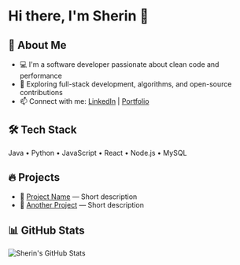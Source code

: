 # Hi there, I'm Sherin 👋

## 🚀 About Me
- 💻 I'm a software developer passionate about clean code and performance
- 🧠 Exploring full-stack development, algorithms, and open-source contributions
- 📫 Connect with me: [LinkedIn](https://linkedin.com/in/yourname) | [Portfolio](https://yourwebsite.com)

## 🛠 Tech Stack
Java • Python • JavaScript • React • Node.js • MySQL

## 🔥 Projects
- 🔗 [Project Name](https://github.com/yourrepo) — Short description
- 🔗 [Another Project](https://github.com/yourrepo) — Short description

## 📊 GitHub Stats
![Sherin's GitHub Stats](https://github-readme-stats.vercel.app/api?username=sherindas&show_icons=true&theme=radical)
